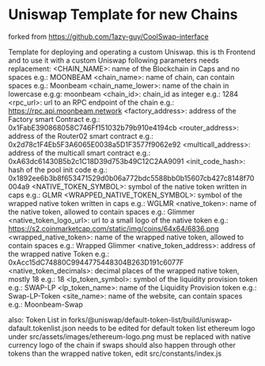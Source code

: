 # Uniswap Template for new Chains
forked from https://github.com/1azy-guy/CoolSwap-interface

Template for deploying and operating a custom Uniswap.
this is th Frontend and to use it with a custom Uniswap following parameters needs replacement:
<CHAIN_NAME>: name of the Blockchain in Caps and no spaces e.g.: MOONBEAM
<chain_name>: name of chain, can contain spaces e.g.: Moonbeam
<chain_name_lower>: name of the chain in lowercase e.g.g: moonbeam
<chain_id>: chain_id as integer e.g.: 1284
<rpc_url>: url to an RPC endpoint of the chain e.g.: https://rpc.api.moonbeam.network
<factory_address>: address of the Factory smart Contract e.g.: 0x1FabE390868058C746Ff151032b79b910e4194cb
<router_address>: address of the Router02 smart contract e.g.: 0x2d78c1F4Eb5F3A6065E0038a5D1F3577f9062e92
<multicall_address>: address of the multicall smart contract e.g.: 0xA63dc61430B5b2c1C18D39d753b49C12C2AA9091
<init_code_hash>: hash of the pool init code e.g.: 0x1892ee6b3b8f653471529d0b06a772bdc5588bb0b15607cb427c8148f70004a9
<NATIVE_TOKEN_SYMBOL>: symbol of the native token written in caps e.g.: GLMR
<WRAPPED_NATIVE_TOKEN_SYMBOL>: symbol of the wrapped native token written in caps e.g.: WGLMR
<native_token>: name of the native token, allowed to contain spaces e.g.: Glimmer
<native_token_logo_url>: url to a small logo of the native token e.g.: https://s2.coinmarketcap.com/static/img/coins/64x64/6836.png
<wrapped_native_token>: name of the wrapped native token, allowed to contain spaces e.g.: Wrapped Glimmer
<native_token_address>: address of the wrapped native Token e.g.: 0xAcc15dC74880C9944775448304B263D191c6077F
<native_token_decimals>: decimal places of the wrapped native token, mostly 18 e.g.: 18
<lp_token_symbol>: symbol of the liquidity provision token e.g.: SWAP-LP
<lp_token_name>: name of the Liquidity Provision token e.g.: Swap-LP-Token
<site_name>: name of the website, can contain spaces e.g.: Moonbeam-Swap


also:
Token List in forks/@uniswap/default-token-list/build/uniswap-dafault.tokenlist.json needs to be edited for default token list
ethereum logo under src/assets/images/ethereum-logo.png must be replaced with native currency logo of the chain
if swaps should also happen through other tokens than the wrapped native token, edit src/constants/index.js